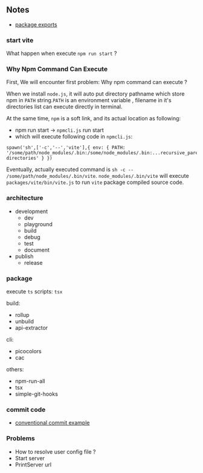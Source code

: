 ## Notes

- [package exports](https://webpack.js.org/guides/package-exports/)

### start vite

What happen when execute `npm run start` ?

### Why Npm Command Can Execute

First, We will encounter first problem: Why npm command can execute ?

When we install `node.js`, it will auto put directory pathname which store npm in `PATH` string.`PATH` is an environment
variable , filename in it's directories list can execute directly in terminal.

At the same time, `npm` is a soft link, and its actual location as following:

- npm run start -> `npmcli.js` run start
- which will execute following code in `npmcli.js`:

```shell
spawn('sh',['-c','--','vite'],{ env: { PATH: '/some/path/node_modules/.bin:/some/node_modules/.bin:...recursive_parent/node_modules/.bin:...other directories' } })
```

Eventually, actually executed command is `sh -c -- /some/path/node_modules/.bin/vite`. `node_modules/.bin/vite` will
execute `packages/vite/bin/vite.js` to run `vite` package compiled source code.

### architecture

- development
  - dev
  - playground
  - build
  - debug
  - test
  - document
- publish
  - release

### package

execute `ts` scripts: `tsx`

build:

- rollup
- unbuild
- api-extractor

cli:

- picocolors
- cac

others:

- npm-run-all
- tsx
- simple-git-hooks

### commit code

- [conventional commit example](https://github.com/conventional-changelog/conventional-changelog/tree/master/packages/conventional-changelog-angular)

### Problems

- How to resolve user config file ?
- Start server
- PrintServer url
